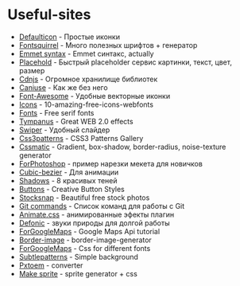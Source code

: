 # Useful-sites
* [Defaulticon] - Простые иконки
* [Fontsquirrel] - Много полезных шрифтов + генератор
* [Emmet syntax] - Emmet синтакс, actually
* [Placehold] - Быстрый placeholder сервис картинки, текст, цвет, размер
* [Сdnjs] - Огромное хранилище библиотек
* [Сaniuse] - Как же без него
* [Font-Awesome] - Удобные векторные иконки
* [Icons] - 10-amazing-free-icons-webfonts
* [Fonts] - Free serif fonts
* [Tympanus] - Great WEB 2.0 effects
* [Swiper] - Удобный слайдер
* [Сss3patterns] - CSS3 Patterns Gallery
* [Сssmatic] - Gradient, box-shadow, border-radius, noise-texture generator
* [ForPhotoshop] - пример нарезки мекета для новичков
* [Сubic-bezier] - Для анимации
* [Shadows] - 8 красивых теней
* [Buttons] - Creative Button Styles
* [Stocksnap] - Beautiful free stock photos
* [Git commands] - Список команд для работы с Git 
* [Animate.css] - анимированные эфекты плагин
* [Defonic] - звуки природы для долгой работы
* [ForGoogleMaps] - Google Maps Api tutorial
* [Border-image] - border-image-generator
* [ForGoogleMaps] - Css for different fonts
* [Subtlepatterns] - Simple background
* [Pxtoem] - converter
* [Make sprite] - sprite generator + css


[Defaulticon]: <http://www.defaulticon.com/>
[Fontsquirrel]: <https://www.fontsquirrel.com/>
[Emmet syntax]: <http://docs.emmet.io/cheat-sheet/>
[Placehold]: <https://placehold.it/>
[Сdnjs]: <https://cdnjs.com/>
[Сaniuse]: <http://caniuse.com/>
[Font-Awesome]: <https://fortawesome.github.io/Font-Awesome/>
[Icons]: <http://www.catswhocode.com/blog/10-amazing-free-icons-webfonts>
[Fonts]: <http://blogsizzle.com/fonts/good-serif-fonts-free-download/>
[Tympanus]: <http://tympanus.net/Development/FullscreenImage3DEffect/>
[Swiper]: <http://idangero.us/swiper/#.VvWusOKLS01>
[Сss3patterns]: <http://lea.verou.me/css3patterns/>
[Сssmatic]: <http://www.cssmatic.com/>
[ForPhotoshop]: <http://zencoder.ru/photoshop/photoshop-example-cutting-mockup/>
[Сubic-bezier]: <http://cubic-bezier.com/>
[Shadows]: <http://beloweb.ru/novichkam/kak-sdelat-krasivuyu-ten-dlya-bloka-s-pomoshhyu-css-8-primerov.html>
[Buttons]: <http://tympanus.net/Development/CreativeButtons/>
[Stocksnap]: <https://stocksnap.io/>
[Git commands]: <http://pontyk.com.ua/zametki/kratkij-spisok-komand-dlya-raboty-s-git/>
[Animate.css]: <https://daneden.github.io/animate.css/>
[Defonic]: <http://defonic.com/>
[ForGoogleMaps]: <https://habrahabr.ru/post/110460/>
[Border-image]: <http://border-image.com/>
[Cssfontstack]: <http://www.cssfontstack.com/>
[Subtlepatterns]: <http://subtlepatterns.com/>
[Pxtoem]: <http://pxtoem.com/>
[Make sprite]: <http://spritepad.wearekiss.com/#>
